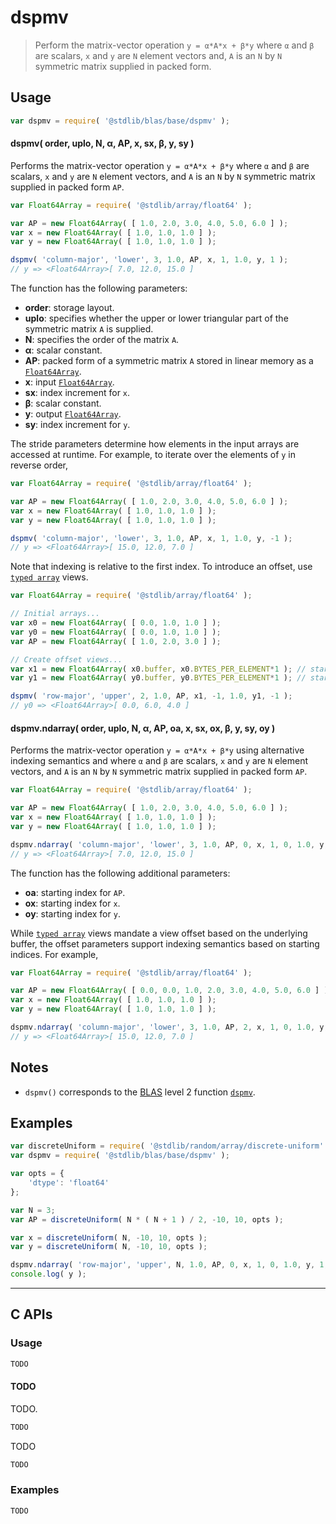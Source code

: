 <!--

@license Apache-2.0

Copyright (c) 2024 The Stdlib Authors.

Licensed under the Apache License, Version 2.0 (the "License");
you may not use this file except in compliance with the License.
You may obtain a copy of the License at

   http://www.apache.org/licenses/LICENSE-2.0

Unless required by applicable law or agreed to in writing, software
distributed under the License is distributed on an "AS IS" BASIS,
WITHOUT WARRANTIES OR CONDITIONS OF ANY KIND, either express or implied.
See the License for the specific language governing permissions and
limitations under the License.

-->

# dspmv

> Perform the matrix-vector operation `y = α*A*x + β*y` where `α` and `β` are scalars, `x` and `y` are `N` element vectors and, `A` is an `N` by `N` symmetric matrix supplied in packed form.

<section class = "usage">

## Usage

```javascript
var dspmv = require( '@stdlib/blas/base/dspmv' );
```

#### dspmv( order, uplo, N, α, AP, x, sx, β, y, sy )

Performs the matrix-vector operation `y = α*A*x + β*y` where `α` and `β` are scalars, `x` and `y` are `N` element vectors, and `A` is an `N` by `N` symmetric matrix supplied in packed form `AP`.

```javascript
var Float64Array = require( '@stdlib/array/float64' );

var AP = new Float64Array( [ 1.0, 2.0, 3.0, 4.0, 5.0, 6.0 ] );
var x = new Float64Array( [ 1.0, 1.0, 1.0 ] );
var y = new Float64Array( [ 1.0, 1.0, 1.0 ] );

dspmv( 'column-major', 'lower', 3, 1.0, AP, x, 1, 1.0, y, 1 );
// y => <Float64Array>[ 7.0, 12.0, 15.0 ]
```

The function has the following parameters:

-   **order**: storage layout.
-   **uplo**: specifies whether the upper or lower triangular part of the symmetric matrix `A` is supplied.
-   **N**: specifies the order of the matrix `A`.
-   **α**: scalar constant.
-   **AP**: packed form of a symmetric matrix `A` stored in linear memory as a [`Float64Array`][mdn-float64array].
-   **x**: input [`Float64Array`][mdn-float64array].
-   **sx**: index increment for `x`.
-   **β**: scalar constant.
-   **y**: output [`Float64Array`][mdn-float64array].
-   **sy**: index increment for `y`.

The stride parameters determine how elements in the input arrays are accessed at runtime. For example, to iterate over the elements of `y` in reverse order,

```javascript
var Float64Array = require( '@stdlib/array/float64' );

var AP = new Float64Array( [ 1.0, 2.0, 3.0, 4.0, 5.0, 6.0 ] );
var x = new Float64Array( [ 1.0, 1.0, 1.0 ] );
var y = new Float64Array( [ 1.0, 1.0, 1.0 ] );

dspmv( 'column-major', 'lower', 3, 1.0, AP, x, 1, 1.0, y, -1 );
// y => <Float64Array>[ 15.0, 12.0, 7.0 ]
```

Note that indexing is relative to the first index. To introduce an offset, use [`typed array`][mdn-typed-array] views.

<!-- eslint-disable stdlib/capitalized-comments -->

```javascript
var Float64Array = require( '@stdlib/array/float64' );

// Initial arrays...
var x0 = new Float64Array( [ 0.0, 1.0, 1.0 ] );
var y0 = new Float64Array( [ 0.0, 1.0, 1.0 ] );
var AP = new Float64Array( [ 1.0, 2.0, 3.0 ] );

// Create offset views...
var x1 = new Float64Array( x0.buffer, x0.BYTES_PER_ELEMENT*1 ); // start at 2nd element
var y1 = new Float64Array( y0.buffer, y0.BYTES_PER_ELEMENT*1 ); // start at 2nd element

dspmv( 'row-major', 'upper', 2, 1.0, AP, x1, -1, 1.0, y1, -1 );
// y0 => <Float64Array>[ 0.0, 6.0, 4.0 ]
```

#### dspmv.ndarray( order, uplo, N, α, AP, oa, x, sx, ox, β, y, sy, oy )

Performs the matrix-vector operation `y = α*A*x + β*y` using alternative indexing semantics and where `α` and `β` are scalars, `x` and `y` are `N` element vectors, and `A` is an `N` by `N` symmetric matrix supplied in packed form `AP`.

```javascript
var Float64Array = require( '@stdlib/array/float64' );

var AP = new Float64Array( [ 1.0, 2.0, 3.0, 4.0, 5.0, 6.0 ] );
var x = new Float64Array( [ 1.0, 1.0, 1.0 ] );
var y = new Float64Array( [ 1.0, 1.0, 1.0 ] );

dspmv.ndarray( 'column-major', 'lower', 3, 1.0, AP, 0, x, 1, 0, 1.0, y, 1, 0 );
// y => <Float64Array>[ 7.0, 12.0, 15.0 ]
```

The function has the following additional parameters:

-   **oa**: starting index for `AP`.
-   **ox**: starting index for `x`.
-   **oy**: starting index for `y`.

While [`typed array`][mdn-typed-array] views mandate a view offset based on the underlying buffer, the offset parameters support indexing semantics based on starting indices. For example,

```javascript
var Float64Array = require( '@stdlib/array/float64' );

var AP = new Float64Array( [ 0.0, 0.0, 1.0, 2.0, 3.0, 4.0, 5.0, 6.0 ] );
var x = new Float64Array( [ 1.0, 1.0, 1.0 ] );
var y = new Float64Array( [ 1.0, 1.0, 1.0 ] );

dspmv.ndarray( 'column-major', 'lower', 3, 1.0, AP, 2, x, 1, 0, 1.0, y, -1, 2 );
// y => <Float64Array>[ 15.0, 12.0, 7.0 ]
```

</section>

<!-- /.usage -->

<section class="notes">

## Notes

-   `dspmv()` corresponds to the [BLAS][blas] level 2 function [`dspmv`][dspmv].

</section>

<!-- /.notes -->

<section class="examples">

## Examples

<!-- eslint no-undef: "error" -->

```javascript
var discreteUniform = require( '@stdlib/random/array/discrete-uniform' );
var dspmv = require( '@stdlib/blas/base/dspmv' );

var opts = {
    'dtype': 'float64'
};

var N = 3;
var AP = discreteUniform( N * ( N + 1 ) / 2, -10, 10, opts );

var x = discreteUniform( N, -10, 10, opts );
var y = discreteUniform( N, -10, 10, opts );

dspmv.ndarray( 'row-major', 'upper', N, 1.0, AP, 0, x, 1, 0, 1.0, y, 1, 0 );
console.log( y );
```

</section>

<!-- /.examples -->

<!-- C interface documentation. -->

* * *

<section class="c">

## C APIs

<!-- Section to include introductory text. Make sure to keep an empty line after the intro `section` element and another before the `/section` close. -->

<section class="intro">

</section>

<!-- /.intro -->

<!-- C usage documentation. -->

<section class="usage">

### Usage

```c
TODO
```

#### TODO

TODO.

```c
TODO
```

TODO

```c
TODO
```

</section>

<!-- /.usage -->

<!-- C API usage notes. Make sure to keep an empty line after the `section` element and another before the `/section` close. -->

<section class="notes">

</section>

<!-- /.notes -->

<!-- C API usage examples. -->

<section class="examples">

### Examples

```c
TODO
```

</section>

<!-- /.examples -->

</section>

<!-- /.c -->

<!-- Section for related `stdlib` packages. Do not manually edit this section, as it is automatically populated. -->

<section class="related">

</section>

<!-- /.related -->

<!-- Section for all links. Make sure to keep an empty line after the `section` element and another before the `/section` close. -->

<section class="links">

[blas]: http://www.netlib.org/blas

[dspmv]: https://www.netlib.org/lapack/explore-html/d0/d4b/group__hpmv_ga739f8dc2316523832bde2b237fcad8a6.html#ga739f8dc2316523832bde2b237fcad8a6

[mdn-float64array]: https://developer.mozilla.org/en-US/docs/Web/JavaScript/Reference/Global_Objects/Float64Array

[mdn-typed-array]: https://developer.mozilla.org/en-US/docs/Web/JavaScript/Reference/Global_Objects/TypedArray

</section>

<!-- /.links -->
